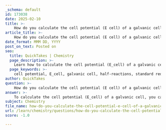 ```yaml
---
_schema: default
id: 173038
date: 2025-02-10
title: >-
    How do you calculate the cell potential (E cell) of a galvanic cell?
article_title: >-
    How do you calculate the cell potential (E cell) of a galvanic cell?
date_format: MMM DD, YYYY
post_on_text: Posted on
seo:
  title: QuickTakes | Chemistry
  page_description: >-
    Learn how to calculate the cell potential (E_cell) of a galvanic cell using standard reduction potentials and half-reactions.
  page_keywords: >-
    cell potential, E_cell, galvanic cell, half-reactions, standard reduction potentials, oxidation, reduction, Daniell cell, spontaneous reaction, electrochemistry
author: QuickTakes
question: >-
    How do you calculate the cell potential (E cell) of a galvanic cell?
answer: >-
    To calculate the cell potential (E_cell) of a galvanic cell, you can use the following formula:\n\n$$\nE_{cell} = E_{cathode} - E_{anode}\n$$\n\n### Steps to Calculate E_cell:\n\n1. **Identify the Half-Reactions**: Determine the oxidation and reduction half-reactions occurring in the galvanic cell. The oxidation half-reaction occurs at the anode, while the reduction half-reaction occurs at the cathode.\n\n2. **Find Standard Reduction Potentials (E°)**: Look up the standard reduction potentials for both half-reactions in a standard reduction potential table. These values are typically given in volts (V).\n\n3. **Apply the Formula**: Substitute the standard reduction potentials into the formula:\n   - $ E_{cathode} $ is the standard reduction potential of the reduction half-reaction.\n   - $ E_{anode} $ is the standard reduction potential of the oxidation half-reaction (note that this value is used as a negative in the calculation since it represents the reverse reaction).\n\n### Example Calculation:\n\nFor a Daniell cell, which consists of a zinc electrode (anode) and a copper electrode (cathode), the half-reactions and their standard reduction potentials are as follows:\n\n- **Oxidation at Anode**: \n  $$ \text{Zn}^{2+} + 2e^- \rightarrow \text{Zn} \quad (E° = -0.76 \, \text{V}) $$\n  \n- **Reduction at Cathode**: \n  $$ \text{Cu}^{2+} + 2e^- \rightarrow \text{Cu} \quad (E° = +0.34 \, \text{V}) $$\n\nUsing the formula:\n\n$$\nE_{cell} = E_{cathode} - E_{anode} = (+0.34 \, \text{V}) - (-0.76 \, \text{V}) = +0.34 \, \text{V} + 0.76 \, \text{V} = +1.10 \, \text{V}\n$$\n\nThus, the cell potential for the Daniell cell is +1.10 V, indicating a spontaneous reaction.\n\n### Conclusion:\n\nThe cell potential (E_cell) is a crucial indicator of the driving force behind the electron flow in a galvanic cell. A positive E_cell value signifies that the reaction is spontaneous under standard conditions.
subject: Chemistry
file_name: how-do-you-calculate-the-cell-potential-e-cell-of-a-galvanic-cell.md
url: /learn/chemistry/questions/how-do-you-calculate-the-cell-potential-e-cell-of-a-galvanic-cell
score: -1.0

---
```


&nbsp;